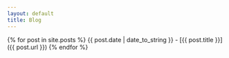 ```yaml
---
layout: default
title: Blog
---
```


{% for post in site.posts %}
   {{ post.date | date_to_string }} - [{{ post.title }}]({{ post.url }})
{% endfor %}
